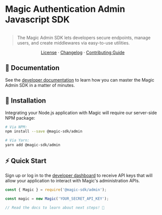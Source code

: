 # Magic Authentication Admin Javascript SDK

[![<MagicHQ>](https://circleci.com/gh/magiclabs/magic-admin-js.svg?style=shield)](https://circleci.com/gh/MagicHQ/magic-admin-js)

> The Magic Admin SDK lets developers secure endpoints, manage users, and create middlewares via easy-to-use utilities.

<p align="center">
  <a href="./LICENSE">License</a> ·
  <a href="./CHANGELOG.md">Changelog</a> ·
  <a href="./CONTRIBUTING.md">Contributing Guide</a>
</p>

## 📖 Documentation

See the [developer documentation](https://docs.magic.link/admin-sdk/node-js) to learn how you can master the Magic Admin SDK in a matter of minutes.

## 🔗 Installation

Integrating your Node.js application with Magic will require our server-side NPM package:

```bash
# Via NPM:
npm install --save @magic-sdk/admin

# Via Yarn:
yarn add @magic-sdk/admin
```

## ⚡️ Quick Start

Sign up or log in to the [developer dashboard](https://dashboard.magic.link) to receive API keys that will allow your application to interact with Magic's administration APIs.

```ts
const { Magic } = require('@magic-sdk/admin');

const magic = new Magic('YOUR_SECRET_API_KEY');

// Read the docs to learn about next steps! 🚀
```
